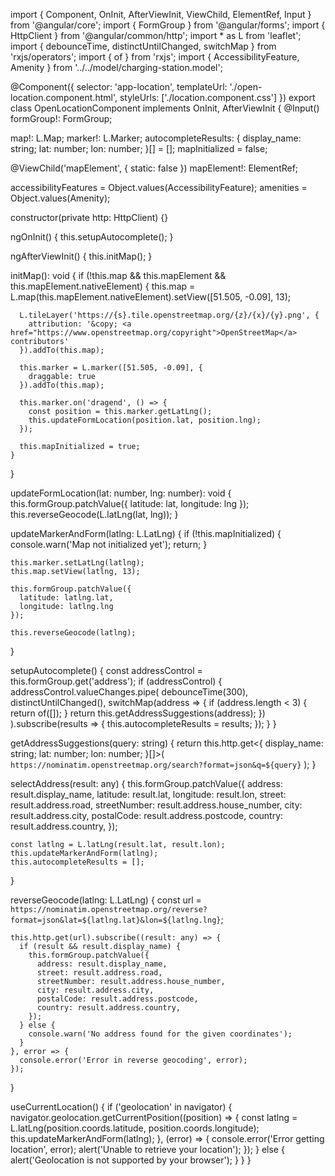 import { Component, OnInit, AfterViewInit, ViewChild, ElementRef, Input } from '@angular/core';
import { FormGroup } from '@angular/forms';
import { HttpClient } from '@angular/common/http';
import * as L from 'leaflet';
import { debounceTime, distinctUntilChanged, switchMap } from 'rxjs/operators';
import { of } from 'rxjs';
import { AccessibilityFeature, Amenity } from '../../model/charging-station.model';

@Component({
  selector: 'app-location',
  templateUrl: './open-location.component.html',
  styleUrls: ['./location.component.css']
})
export class OpenLocationComponent implements OnInit, AfterViewInit {
  @Input() formGroup!: FormGroup;

  map!: L.Map;
  marker!: L.Marker;
  autocompleteResults: { display_name: string; lat: number; lon: number; }[] = [];
  mapInitialized = false;

  @ViewChild('mapElement', { static: false }) mapElement!: ElementRef;

  accessibilityFeatures = Object.values(AccessibilityFeature);
  amenities = Object.values(Amenity);

  constructor(private http: HttpClient) {}

  ngOnInit() {
    this.setupAutocomplete();
  }

  ngAfterViewInit() {
    this.initMap();
  }

  initMap(): void {
    if (!this.map && this.mapElement && this.mapElement.nativeElement) {
      this.map = L.map(this.mapElement.nativeElement).setView([51.505, -0.09], 13);

      L.tileLayer('https://{s}.tile.openstreetmap.org/{z}/{x}/{y}.png', {
        attribution: '&copy; <a href="https://www.openstreetmap.org/copyright">OpenStreetMap</a> contributors'
      }).addTo(this.map);

      this.marker = L.marker([51.505, -0.09], {
        draggable: true
      }).addTo(this.map);

      this.marker.on('dragend', () => {
        const position = this.marker.getLatLng();
        this.updateFormLocation(position.lat, position.lng);
      });

      this.mapInitialized = true;
    }
  }

  updateFormLocation(lat: number, lng: number): void {
    this.formGroup.patchValue({
      latitude: lat,
      longitude: lng
    });
    this.reverseGeocode(L.latLng(lat, lng));
  }

  updateMarkerAndForm(latlng: L.LatLng) {
    if (!this.mapInitialized) {
      console.warn('Map not initialized yet');
      return;
    }

    this.marker.setLatLng(latlng);
    this.map.setView(latlng, 13);

    this.formGroup.patchValue({
      latitude: latlng.lat,
      longitude: latlng.lng
    });

    this.reverseGeocode(latlng);
  }

  setupAutocomplete() {
    const addressControl = this.formGroup.get('address');
    if (addressControl) {
      addressControl.valueChanges.pipe(
        debounceTime(300),
        distinctUntilChanged(),
        switchMap(address => {
          if (address.length < 3) {
            return of([]);
          }
          return this.getAddressSuggestions(address);
        })
      ).subscribe(results => {
        this.autocompleteResults = results;
      });
    }
  }

  getAddressSuggestions(query: string) {
    return this.http.get<{ display_name: string; lat: number; lon: number; }[]>(
      `https://nominatim.openstreetmap.org/search?format=json&q=${query}`
    );
  }

  selectAddress(result: any) {
    this.formGroup.patchValue({
      address: result.display_name,
      latitude: result.lat,
      longitude: result.lon,
      street: result.address.road,
      streetNumber: result.address.house_number,
      city: result.address.city,
      postalCode: result.address.postcode,
      country: result.address.country,
    });

    const latlng = L.latLng(result.lat, result.lon);
    this.updateMarkerAndForm(latlng);
    this.autocompleteResults = [];
  }

  reverseGeocode(latlng: L.LatLng) {
    const url = `https://nominatim.openstreetmap.org/reverse?format=json&lat=${latlng.lat}&lon=${latlng.lng}`;

    this.http.get(url).subscribe((result: any) => {
      if (result && result.display_name) {
        this.formGroup.patchValue({
          address: result.display_name,
          street: result.address.road,
          streetNumber: result.address.house_number,
          city: result.address.city,
          postalCode: result.address.postcode,
          country: result.address.country,
        });
      } else {
        console.warn('No address found for the given coordinates');
      }
    }, error => {
      console.error('Error in reverse geocoding', error);
    });
  }

  useCurrentLocation() {
    if ('geolocation' in navigator) {
      navigator.geolocation.getCurrentPosition((position) => {
        const latlng = L.latLng(position.coords.latitude, position.coords.longitude);
        this.updateMarkerAndForm(latlng);
      }, (error) => {
        console.error('Error getting location', error);
        alert('Unable to retrieve your location');
      });
    } else {
      alert('Geolocation is not supported by your browser');
    }
  }
}